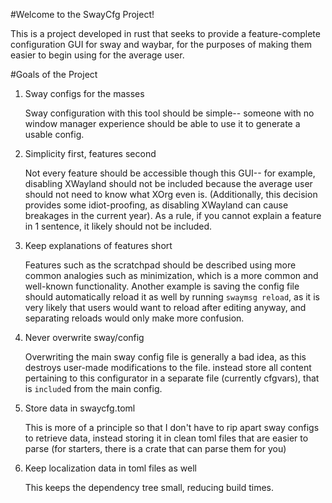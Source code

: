 #Welcome to the SwayCfg Project!

This is a project developed in rust that seeks to provide a feature-complete configuration GUI for sway and waybar, for the purposes of making them easier to begin using for the average user.

#Goals of the Project

1. Sway configs for the masses

    Sway configuration with this tool should be simple-- someone with no window manager experience should be able to use it to generate a usable config.

2. Simplicity first, features second

    Not every feature should be accessible though this GUI-- for example, disabling XWayland should not be included because the average user should not need to know what XOrg even is. (Additionally, this decision provides some idiot-proofing, as disabling XWayland can cause breakages in the current year). As a rule, if you cannot explain a feature in 1 sentence, it likely should not be included.

3. Keep explanations of features short

    Features such as the scratchpad should be described using more common analogies such as minimization, which is a more common and well-known functionality. Another example is saving the config file should automatically reload it as well by running `swaymsg reload`, as it is very likely that users would want to reload after editing anyway, and separating reloads would only make more confusion.

4. Never overwrite sway/config

    Overwriting the main sway config file is generally a bad idea, as this destroys user-made modifications to the file. instead store all content pertaining to this configurator in a separate file (currently cfgvars), that is `include`d from the main config.

5. Store data in swaycfg.toml

    This is more of a principle so that I don't have to rip apart sway configs to retrieve data, instead storing it in clean toml files that are easier to parse (for starters, there is a crate that can parse them for you)

6. Keep localization data in toml files as well

    This keeps the dependency tree small, reducing build times.